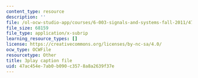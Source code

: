 ```yaml
---
content_type: resource
description: ''
file: /ol-ocw-studio-app/courses/6-003-signals-and-systems-fall-2011/47ac454e7ab0b090c3578a8a2639f37e_K3OFb7RlbVE.srt
file_size: 68159
file_type: application/x-subrip
learning_resource_types: []
license: https://creativecommons.org/licenses/by-nc-sa/4.0/
ocw_type: OCWFile
resourcetype: Other
title: 3play caption file
uid: 47ac454e-7ab0-b090-c357-8a8a2639f37e
---
```


